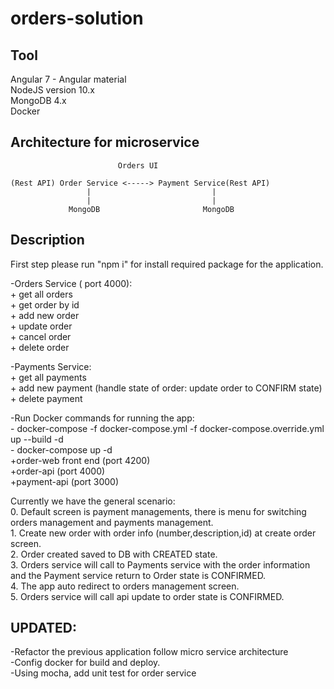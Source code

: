 # orders-solution 

## Tool
Angular 7 - Angular material <br/>
NodeJS version 10.x  <br/>
MongoDB 4.x <br/>
Docker <br/>

## Architecture for microservice

                            Orders UI
                                           
    (Rest API) Order Service <-----> Payment Service(Rest API) 
                     |                           |
                     |                           |
                 MongoDB                       MongoDB
                 
## Description

First step please run "npm i" for install required package for the application.<br/>

-Orders Service ( port 4000): <br/>
    + get all orders <br/>
    + get order by id <br/>
    + add new order <br/>
    + update order <br/>
    + cancel order <br/>
    + delete order <br/>

-Payments Service: <br/>
    + get all payments <br/>
    + add new payment (handle state of order: update order to CONFIRM state) <br/>
    + delete payment <br/>
    
-Run
   Docker commands for running the app:  <br/>
    - docker-compose -f docker-compose.yml -f docker-compose.override.yml up --build -d <br/>
    - docker-compose up -d <br/>
        +order-web front end (port 4200)<br/>
        +order-api (port 4000) <br/>
        +payment-api (port 3000)  <br/>
        
Currently we have the general scenario:  <br/>
    0. Default screen is payment managements, there is menu for switching orders management and payments management. <br/>
    1. Create new order with order info (number,description,id) at create order screen. <br/>
    2. Order created saved to DB with CREATED state.<br/>
    3. Orders service will call to Payments service with the order information and the Payment service return to Order state is CONFIRMED.<br/>
    4. The app auto redirect to orders management screen.<br/>
    5. Orders service will call api update to order state is CONFIRMED.<br/>
    
## UPDATED:<br/>

  -Refactor the previous application follow micro service architecture <br/>
  -Config docker for build and deploy. <br/>
  -Using mocha, add unit test for order service <br/>
